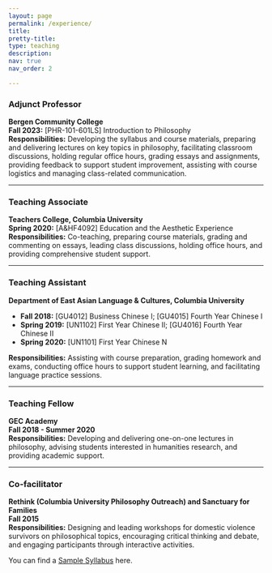 ```yaml
---
layout: page
permalink: /experience/
title: 
pretty-title: 
type: teaching
description: 
nav: true
nav_order: 2

---
```

### Adjunct Professor  
**Bergen Community College**  
**Fall 2023:** [PHR-101-601LS] Introduction to Philosophy  
**Responsibilities:** Developing the syllabus and course materials, preparing and delivering lectures on key topics in philosophy, facilitating classroom discussions, holding regular office hours, grading essays and assignments, providing feedback to support student improvement, assisting with course logistics and managing class-related communication.

---

### Teaching Associate  
**Teachers College, Columbia University**  
**Spring 2020:** [A&HF4092] Education and the Aesthetic Experience  
**Responsibilities:** Co-teaching, preparing course materials, grading and commenting on essays, leading class discussions, holding office hours, and providing comprehensive student support.

---

### Teaching Assistant  
**Department of East Asian Language & Cultures, Columbia University**  
- **Fall 2018:** [GU4012] Business Chinese I; [GU4015] Fourth Year Chinese I  
- **Spring 2019:** [UN1102] First Year Chinese II; [GU4016] Fourth Year Chinese II  
- **Spring 2020:** [UN1101] First Year Chinese N  

**Responsibilities:** Assisting with course preparation, grading homework and exams, conducting office hours to support student learning, and facilitating language practice sessions.

---

### Teaching Fellow  
**GEC Academy**  
**Fall 2018 - Summer 2020**  
**Responsibilities:** Developing and delivering one-on-one lectures in philosophy, advising students interested in humanities research, and providing academic support.

---

### Co-facilitator  
**Rethink (Columbia University Philosophy Outreach) and Sanctuary for Families**  
**Fall 2015**  
**Responsibilities:** Designing and leading workshops for domestic violence survivors on philosophical topics, encouraging critical thinking and debate, and engaging participants through interactive activities.


You can find a [Sample Syllabus](https://github.com/user-attachments/files/17526925/Sample.Syllabus.-.Introduction.to.Philosophy.revised.on.Sept.6.docx) here.

